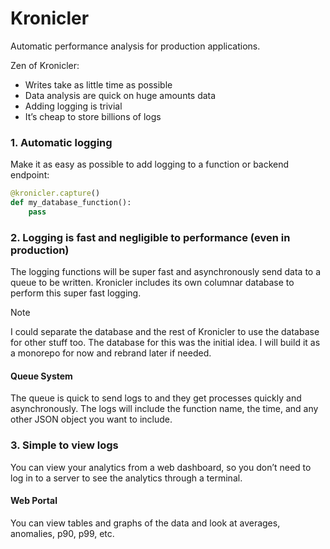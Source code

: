# Kronicler

Automatic performance analysis for production applications.

Zen of Kronicler:

- Writes take as little time as possible
- Data analysis are quick on huge amounts data
- Adding logging is trivial
- It’s cheap to store billions of logs

### 1. Automatic logging

Make it as easy as possible to add logging to a function or backend endpoint:

```python
@kronicler.capture()
def my_database_function():
	pass
```

### 2. Logging is fast and negligible to performance (even in production)

The logging functions will be super fast and asynchronously send data to a queue to be written. Kronicler includes its own columnar database to perform this super fast logging.

> [!NOTE]
> I could separate the database and the rest of Kronicler to use the database for other stuff too. The database for this was the initial idea. I will build it as a monorepo for now and rebrand later if needed.

#### Queue System

The queue is quick to send logs to and they get processes quickly and asynchronously. The logs will include the function name, the time, and any other JSON object you want to include.

### 3. Simple to view logs

You can view your analytics from a web dashboard, so you don’t need to log in to a server to see the analytics through a terminal.

#### Web Portal

You can view tables and graphs of the data and look at averages, anomalies, p90, p99, etc.
